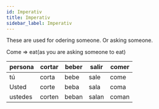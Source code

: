 ```yaml
---
id: Imperativ
title: Imperativ
sidebar_label: Imperativ
---
```


These are used for odering someone. Or asking someone.

Come => eat(as you are asking someone to eat)

| persona | cortar | beber | salir | comer |
| ------- | ------ | ----- | ----- | ----- |
| tú      | corta  | bebe  | sale  | come  |
| Usted   | corte  | beba  | sala  | coma  |
| ustedes | corten | beban | salan | coman |
